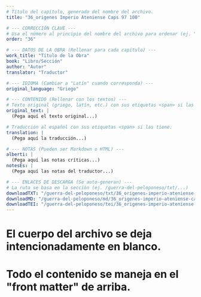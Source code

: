 ```yaml
---
# Título del capítulo, generado del nombre del archivo.
title: "36_origenes Imperio Ateniense Caps 97 100"

# --- CORRECCIÓN CLAVE ---
# Usa el número al principio del nombre del archivo para ordenar (ej. "05" de "05_conflicto...")
order: "36"

# --- DATOS DE LA OBRA (Rellenar para cada capítulo) ---
work_title: "Título de la Obra"
book: "Libro/Sección"
author: "Autor"
translator: "Traductor"

# --- IDIOMA (Cambiar a "Latín" cuando corresponda) ---
original_language: "Griego"

# --- CONTENIDO (Rellenar con los textos) ---
# Texto original (griego, latín, etc.) con sus etiquetas <span> si las tiene.
original_text: |
  (Pega aquí el texto original...)

# Traducción al español con sus etiquetas <span> si las tiene.
translation: |
  (Pega aquí la traducción...)

# --- NOTAS (Pueden ser Markdown o HTML) ---
alberti: |
  (Pega aquí las notas críticas...)
notesEs: |
  (Pega aquí las notas del traductor...)

# --- ENLACES DE DESCARGA (Se auto-generan) ---
# La ruta se basa en la sección (ej. /guerra-del-peloponeso/txt/...)
downloadTXT: "/guerra-del-peloponeso/txt/36_origenes-imperio-ateniense-caps-97-100.txt"
downloadMD: "/guerra-del-peloponeso/md/36_origenes-imperio-ateniense-caps-97-100.md"
downloadTEI: "/guerra-del-peloponeso/tei/36_origenes-imperio-ateniense-caps-97-100.xml"
---
```

# El cuerpo del archivo se deja intencionadamente en blanco.
# Todo el contenido se maneja en el "front matter" de arriba.